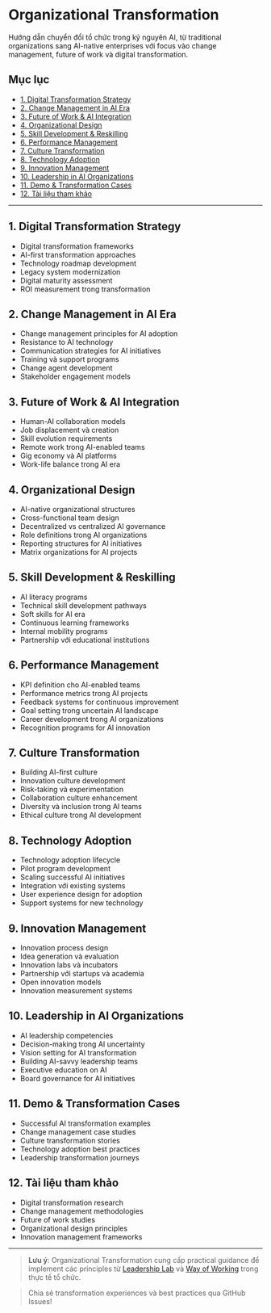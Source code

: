 # Organizational Transformation

Hướng dẫn chuyển đổi tổ chức trong kỷ nguyên AI, từ traditional organizations sang AI-native enterprises với focus vào change management, future of work và digital transformation.

## Mục lục
- [1. Digital Transformation Strategy](#1-digital-transformation-strategy)
- [2. Change Management in AI Era](#2-change-management-in-ai-era)
- [3. Future of Work & AI Integration](#3-future-of-work--ai-integration)
- [4. Organizational Design](#4-organizational-design)
- [5. Skill Development & Reskilling](#5-skill-development--reskilling)
- [6. Performance Management](#6-performance-management)
- [7. Culture Transformation](#7-culture-transformation)
- [8. Technology Adoption](#8-technology-adoption)
- [9. Innovation Management](#9-innovation-management)
- [10. Leadership in AI Organizations](#10-leadership-in-ai-organizations)
- [11. Demo & Transformation Cases](#11-demo--transformation-cases)
- [12. Tài liệu tham khảo](#12-tài-liệu-tham-khảo)

---

## 1. Digital Transformation Strategy
- Digital transformation frameworks
- AI-first transformation approaches
- Technology roadmap development
- Legacy system modernization
- Digital maturity assessment
- ROI measurement trong transformation

## 2. Change Management in AI Era
- Change management principles for AI adoption
- Resistance to AI technology
- Communication strategies for AI initiatives
- Training và support programs
- Change agent development
- Stakeholder engagement models

## 3. Future of Work & AI Integration
- Human-AI collaboration models
- Job displacement và creation
- Skill evolution requirements
- Remote work trong AI-enabled teams
- Gig economy và AI platforms
- Work-life balance trong AI era

## 4. Organizational Design
- AI-native organizational structures
- Cross-functional team design
- Decentralized vs centralized AI governance
- Role definitions trong AI organizations
- Reporting structures for AI initiatives
- Matrix organizations for AI projects

## 5. Skill Development & Reskilling
- AI literacy programs
- Technical skill development pathways
- Soft skills for AI era
- Continuous learning frameworks
- Internal mobility programs
- Partnership với educational institutions

## 6. Performance Management
- KPI definition cho AI-enabled teams
- Performance metrics trong AI projects
- Feedback systems for continuous improvement
- Goal setting trong uncertain AI landscape
- Career development trong AI organizations
- Recognition programs for AI innovation

## 7. Culture Transformation
- Building AI-first culture
- Innovation culture development
- Risk-taking và experimentation
- Collaboration culture enhancement
- Diversity và inclusion trong AI teams
- Ethical culture trong AI development

## 8. Technology Adoption
- Technology adoption lifecycle
- Pilot program development
- Scaling successful AI initiatives
- Integration với existing systems
- User experience design for adoption
- Support systems for new technology

## 9. Innovation Management
- Innovation process design
- Idea generation và evaluation
- Innovation labs và incubators
- Partnership với startups và academia
- Open innovation models
- Innovation measurement systems

## 10. Leadership in AI Organizations
- AI leadership competencies
- Decision-making trong AI uncertainty
- Vision setting for AI transformation
- Building AI-savvy leadership teams
- Executive education on AI
- Board governance for AI initiatives

## 11. Demo & Transformation Cases
- Successful AI transformation examples
- Change management case studies
- Culture transformation stories
- Technology adoption best practices
- Leadership transformation journeys

## 12. Tài liệu tham khảo
- Digital transformation research
- Change management methodologies
- Future of work studies
- Organizational design principles
- Innovation management frameworks

---

> **Lưu ý**: Organizational Transformation cung cấp practical guidance để implement các principles từ [Leadership Lab](./leadership-lab.md) và [Way of Working](./way-of-working-culture.md) trong thực tế tổ chức.

> Chia sẻ transformation experiences và best practices qua GitHub Issues!
